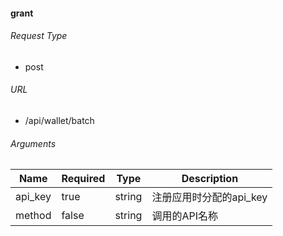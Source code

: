 #### grant
###### Request Type

 - post

###### URL

 - /api/wallet/batch

###### Arguments
| Name | Required | Type | Description |
| ---- | -------- | ---- | ----------- |
| api_key | true | string | 注册应用时分配的api_key |
| method | false | string | 调用的API名称 |
